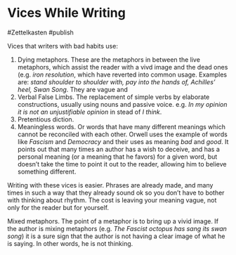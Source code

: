 # Vices While Writing
#Zettelkasten #publish

Vices that writers with bad habits use:
1. Dying metaphors. These are the metaphors in between the live metaphors, which assist the reader with a vivd image and the dead ones (e.g. _iron resolution_, which have reverted into common usage. Examples are: _stand shoulder to shoulder with, pay into the hands of, Achilles’ heel, Swan Song_. They are vague and 
2. Verbal False Limbs. The replacement of simple verbs by elaborate constructions, usually using nouns and passive voice. e.g. _In my opinion it is not an unjustifiable opinion_ in stead of _I think_.
3. Pretentious diction.
4. Meaningless words. Or words that have many different meanings which cannot be reconciled with each other. Orwell uses the example of words like _Fascism_ and _Democracy_ and their uses as meaning _bad_ and _good_. It points out that many times an author has a wish to deceive, and has a personal meaning (or a meaning that he favors) for a given word, but doesn’t take the time to point it out to the reader, allowing him to believe something different. 

Writing with these vices is easier. Phrases are already made, and many times in such a way that they already sound ok so you don’t have to bother with thinking about rhythm. The cost is leaving your meaning vague, not only for the reader but for yourself.

Mixed metaphors. The point of a metaphor is to bring up a vivid image. If the author is mixing metaphors (e.g. _The Fascist octopus has sang its swan song_) it is a sure sign that the author is not having a clear image of what he is saying. In other words, he is not thinking.